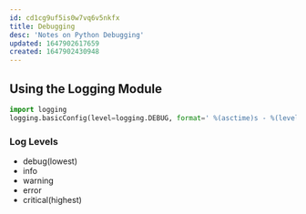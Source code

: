 ```yaml
---
id: cd1cg9uf5is0w7vq6v5nkfx
title: Debugging
desc: 'Notes on Python Debugging'
updated: 1647902617659
created: 1647902430948
---
```

## Using the Logging Module

```python
import logging
logging.basicConfig(level=logging.DEBUG, format=' %(asctime)s - %(levelname)s- %(message)s')
```

### Log Levels

- debug(lowest)
- info
- warning
- error
- critical(highest)
